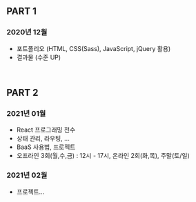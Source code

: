 ## PART 1

### 2020년 12월 

- 포트폴리오 (HTML, CSS(Sass), JavaScript, jQuery 활용) 
- 결과물 (수준 UP)

<br />

## PART 2

### 2021년 01월

- React 프로그래밍 전수
- 상태 관리, 라우팅, ...
- BaaS 사용법, 프로젝트
- 오프라인 3회(월,수,금) : 12시 - 17시, 온라인 2회(화,목), 주말(토/일)

### 2021년 02월

- 프로젝트...